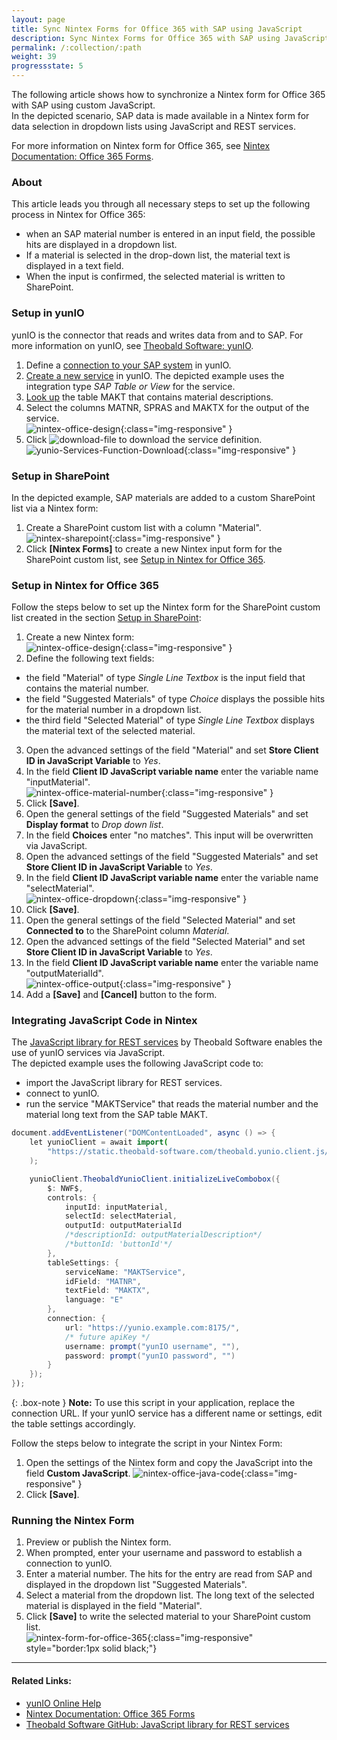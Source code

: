 ```yaml
---
layout: page
title: Sync Nintex Forms for Office 365 with SAP using JavaScript
description: Sync Nintex Forms for Office 365 with SAP using JavaScript
permalink: /:collection/:path
weight: 39
progressstate: 5
---
```


The following article shows how to synchronize a Nintex form for Office 365 with SAP using custom JavaScript.<br>
In the depicted scenario, SAP data is made available in a Nintex form for data selection in dropdown lists using JavaScript and REST services.

For more information on Nintex form for Office 365, see [Nintex Documentation: Office 365 Forms](https://help.nintex.com/en-US/office365/Forms/DesignForms.htm).

### About 

This article leads you through all necessary steps to set up the following process in Nintex for Office 365:
- when an SAP material number is entered in an input field, the possible hits are displayed in a dropdown list.
- If a material is selected in the drop-down list, the material text is displayed in a text field.
- When the input is confirmed, the selected material is written to SharePoint.


### Setup in yunIO

yunIO is the connector that reads and writes data from and to SAP.
For more information on yunIO, see [Theobald Software: yunIO](https://theobald-software.com/en/yunio/).

1. Define a [connection to your SAP system](https://help.theobald-software.com/en/yunio/sap-connection) in yunIO. 
2. [Create a new service](https://help.theobald-software.com/en/yunio/getting-started#creating-a-service) in yunIO. 
The depicted example uses the integration type *SAP Table or View* for the service.
3. [Look up](https://help.theobald-software.com/en/yunio/bapis-and-function-modules#look-up-a-function-module--bapi) the table MAKT that contains material descriptions. 
4. Select the columns MATNR, SPRAS and MAKTX for the output of the service.<br>
![nintex-office-design](/img/contents/yunio/nintex-office-yunIO.png){:class="img-responsive" }
5. Click ![download-file](/img/contents/yunio/download.png) to download the service definition.<br>
![yunio-Services-Function-Download](/img/contents/yunio/yunio-run-services-function-download.png){:class="img-responsive" }

### Setup in SharePoint

In the depicted example, SAP materials are added to a custom SharePoint list via a Nintex form:

1. Create a SharePoint custom list with a column "Material".<br>
![nintex-sharepoint](/img/contents/yunio/nintex-sharepoint.png){:class="img-responsive" }
2. Click **[Nintex Forms]** to create a new Nintex input form for the SharePoint custom list, see [Setup in Nintex for Office 365](#setup-in-nintex-for-office-365).

### Setup in Nintex for Office 365

Follow the steps below to set up the Nintex form for the SharePoint custom list created in the section [Setup in SharePoint](#setup-in-sharepoint):

1. Create a new Nintex form:<br>
![nintex-office-design](/img/contents/yunio/nintex-office-design.png){:class="img-responsive" }
2. Define the following text fields:
- the field "Material" of type *Single Line Textbox* is the input field that contains the material number. 
- the field "Suggested Materials" of type *Choice* displays the possible hits for the material number in a dropdown list. 
- the third field "Selected Material" of type *Single Line Textbox* displays the material text of the selected material.
3. Open the advanced settings of the field "Material" and set **Store Client ID in JavaScript Variable** to *Yes*.
4. In the field **Client ID JavaScript variable name** enter the variable name "inputMaterial".<br>
![nintex-office-material-number](/img/contents/yunio/nintex-office-material-number.png){:class="img-responsive" }
5. Click **[Save]**.
6. Open the general settings of the field "Suggested Materials" and set **Display format** to *Drop down list*.
7. In the field **Choices** enter "no matches". This input will be overwritten via JavaScript.
8. Open the advanced settings of the field "Suggested Materials" and set **Store Client ID in JavaScript Variable** to *Yes*.
9. In the field **Client ID JavaScript variable name** enter the variable name "selectMaterial".<br>
![nintex-office-dropdown](/img/contents/yunio/nintex-office-dropdown.png){:class="img-responsive" }
10. Click **[Save]**.
11. Open the general settings of the field "Selected Material" and set **Connected to** to the SharePoint column *Material*.
12. Open the advanced settings of the field "Selected Material" and set **Store Client ID in JavaScript Variable** to *Yes*.
13. In the field **Client ID JavaScript variable name** enter the variable name "outputMaterialId".<br>
![nintex-office-output](/img/contents/yunio/nintex-office-output.png){:class="img-responsive" }
14. Add a **[Save]** and **[Cancel]** button to the form.

### Integrating JavaScript Code in Nintex

The [JavaScript library for REST services](https://github.com/theobald-software/static.theobald-software.github.io/tree/main/theobald.yunio.client.js) by Theobald Software enables the use of yunIO services via JavaScript.<br>
The depicted example uses the following JavaScript code to:
- import the JavaScript library for REST services.
- connect to yunIO.
- run the service "MAKTService" that reads the material number and the material long text from the SAP table MAKT.

```java
document.addEventListener("DOMContentLoaded", async () => {
    let yunioClient = await import(
        "https://static.theobald-software.com/theobald.yunio.client.js/dist/theobald.yunio.client.js"
    );

    yunioClient.TheobaldYunioClient.initializeLiveCombobox({
        $: NWF$,
        controls: {
            inputId: inputMaterial,
            selectId: selectMaterial,
            outputId: outputMaterialId
            /*descriptionId: outputMaterialDescription*/
            /*buttonId: 'buttonId'*/
        },
        tableSettings: {
            serviceName: "MAKTService",
            idField: "MATNR",
            textField: "MAKTX",
            language: "E"
        },
        connection: {
            url: "https://yunio.example.com:8175/",
            /* future apiKey */
            username: prompt("yunIO username", ""),
            password: prompt("yunIO password", "")
        }
    });
});
```

{: .box-note }
**Note:** To use this script in your application, replace the connection URL. 
If your yunIO service has a different name or settings, edit the table settings accordingly.

Follow the steps below to integrate the script in your Nintex Form:

1. Open the settings of the Nintex form and copy the JavaScript into the field **Custom JavaScript**.
![nintex-office-java-code](/img/contents/yunio/nintex-office-java-code.png){:class="img-responsive" }
2. Click **[Save]**.


### Running the Nintex Form
1. Preview or publish the Nintex form.
2. When prompted, enter your username and password to establish a connection to yunIO.
3. Enter a material number. The hits for the entry are read from SAP and displayed in the dropdown list "Suggested Materials".
4. Select a material from the dropdown list. The long text of the selected material is displayed in the field "Material".
5. Click **[Save]** to write the selected material to your SharePoint custom list.<br>
![nintex-form-for-office-365](/img/contents/yunio/nintex-form-for-office-365.gif){:class="img-responsive" style="border:1px solid black;"}


******
#### Related Links:
- [yunIO Online Help](https://help.theobald-software.com/en/yunio/)
- [Nintex Documentation: Office 365 Forms](https://help.nintex.com/en-US/office365/Forms/DesignForms.htm)
- [Theobald Software GitHub: JavaScript library for REST services](https://github.com/theobald-software/static.theobald-software.github.io/tree/main/theobald.yunio.client.js)
